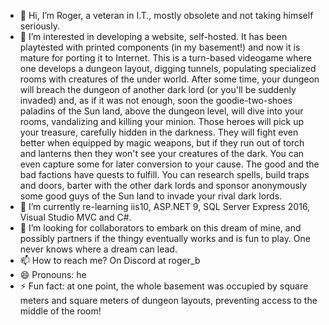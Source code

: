 - 👋 Hi, I’m Roger, a veteran in I.T., mostly obsolete and not taking himself seriously.
- 👀 I’m interested in developing a website, self-hosted. It has been playtested with printed components (in my basement!) and now it is mature for porting it to Internet. This is a turn-based videogame where one develops a dungeon layout, digging tunnels, populating specialized rooms with creatures of the under world. After some time, your dungeon will breach the dungeon of another dark lord (or you'll be suddenly invaded) and, as if it was not enough, soon the goodie-two-shoes paladins of the Sun land, above the dungeon level, will dive into your rooms, vandalizing and killing your minion. Those heroes will pick up your treasure, carefully hidden in the darkness. They will fight even better when equipped by magic weapons, but if they run out of torch and lanterns then they won't see your creatures of the dark. You can even capture some for later conversion to your cause. The good and the bad factions have quests to fulfill. You can research spells, build traps and doors, barter with the other dark lords and sponsor anonymously some good guys of the Sun land to invade your rival dark lords.
- 🌱 I’m currently re-learning iis10, ASP.NET 9, SQL Server Express 2016, Visual Studio MVC and C#. 
- 💞️ I’m looking for collaborators to embark on this dream of mine, and possibly partners if the thingy eventually works and is fun to play. One never knows where a dream can lead.
- 📫 How to reach me? On Discord at roger_b
- 😄 Pronouns: he
- ⚡ Fun fact: at one point, the whole basement was occupied by square meters and square meters of dungeon layouts, preventing access to the middle of the room!

<!---
tsarriri/tsarriri is a ✨ special ✨ repository because its `README.md` (this file) appears on your GitHub profile.
You can click the Preview link to take a look at your changes.
--->
